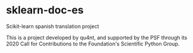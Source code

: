 # sklearn-doc-es
Scikit-learn spanish translation project

This is a project developed by qu4nt, and supported by the PSF through its 2020 Call for Contributions to the Foundation's Scientific Python Group.

